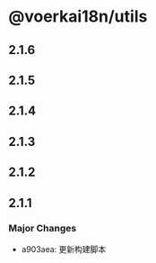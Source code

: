 # @voerkai18n/utils

## 2.1.6

## 2.1.5

## 2.1.4

## 2.1.3

## 2.1.2

## 2.1.1

### Major Changes

- a903aea: 更新构建脚本
